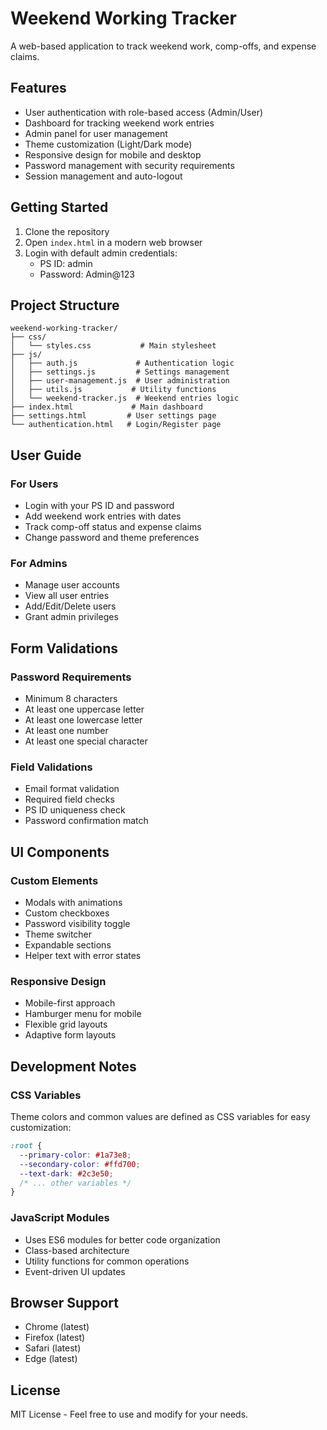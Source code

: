 # Weekend Working Tracker

A web-based application to track weekend work, comp-offs, and expense claims.

## Features

- User authentication with role-based access (Admin/User)
- Dashboard for tracking weekend work entries
- Admin panel for user management
- Theme customization (Light/Dark mode)
- Responsive design for mobile and desktop
- Password management with security requirements
- Session management and auto-logout

## Getting Started

1. Clone the repository
2. Open `index.html` in a modern web browser
3. Login with default admin credentials:
   - PS ID: admin
   - Password: Admin@123

## Project Structure

```
weekend-working-tracker/
├── css/
│   └── styles.css           # Main stylesheet
├── js/
│   ├── auth.js             # Authentication logic
│   ├── settings.js         # Settings management
│   ├── user-management.js  # User administration
│   ├── utils.js           # Utility functions
│   └── weekend-tracker.js  # Weekend entries logic
├── index.html             # Main dashboard
├── settings.html         # User settings page
└── authentication.html   # Login/Register page
```

## User Guide

### For Users
- Login with your PS ID and password
- Add weekend work entries with dates
- Track comp-off status and expense claims
- Change password and theme preferences

### For Admins
- Manage user accounts
- View all user entries
- Add/Edit/Delete users
- Grant admin privileges

## Form Validations

### Password Requirements
- Minimum 8 characters
- At least one uppercase letter
- At least one lowercase letter
- At least one number
- At least one special character

### Field Validations
- Email format validation
- Required field checks
- PS ID uniqueness check
- Password confirmation match

## UI Components

### Custom Elements
- Modals with animations
- Custom checkboxes
- Password visibility toggle
- Theme switcher
- Expandable sections
- Helper text with error states

### Responsive Design
- Mobile-first approach
- Hamburger menu for mobile
- Flexible grid layouts
- Adaptive form layouts

## Development Notes

### CSS Variables
Theme colors and common values are defined as CSS variables for easy customization:
```css
:root {
  --primary-color: #1a73e8;
  --secondary-color: #ffd700;
  --text-dark: #2c3e50;
  /* ... other variables */
}
```

### JavaScript Modules
- Uses ES6 modules for better code organization
- Class-based architecture
- Utility functions for common operations
- Event-driven UI updates

## Browser Support

- Chrome (latest)
- Firefox (latest)
- Safari (latest)
- Edge (latest)

## License

MIT License - Feel free to use and modify for your needs.
